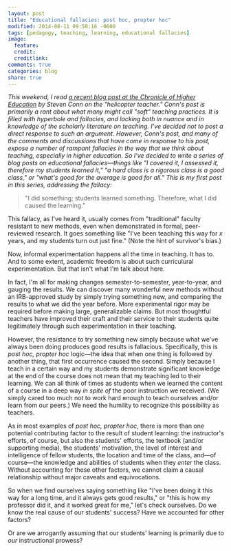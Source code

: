 ```yaml
---
layout: post
title: "Educational fallacies: post hoc, propter hoc"
modified: 2014-08-11 09:50:16 -0600
tags: [pedagogy, teaching, learning, educational fallacies]
image:
  feature: 
  credit: 
  creditlink: 
comments: true
categories: blog
share: true
---
```


*This weekend, I read [a recent blog post at the Chronicle of Higher Education](http://chronicle.com/blogs/conversation/2014/08/05/the-rise-of-the-helicopter-teacher/) by Steven Conn on the "helicopter teacher." Conn's post is primarily a rant about what many might call "soft" teaching practices. It is filled with hyperbole and fallacies, and lacking both in nuance and in knowledge of the scholarly literature on teaching. I've decided not to post a direct response to such an argument. However, Conn's post, and many of the comments and discussions that have come in response to his post, expose a number of rampant fallacies in the way that we think about teaching, especially in higher education. So I've decided to write a series of blog posts on educational fallacies—things like "I covered it, I assessed it, therefore my students learned it," "a hard class is a rigorous class is a good class," or "what's good for the average is good for all." This is my first post in this series, addressing the fallacy:* 

> "I did something; students learned something. Therefore, what I did caused the learning."

This fallacy, as I've heard it, usually comes from "traditional" faculty resistant to new methods, even when demonstrated in formal, peer-reviewed research. It goes something like "I've been teaching this way for *x* years, and my students turn out just fine." (Note the hint of survivor's bias.)

Now, informal experimentation happens all the time in teaching. It has to. And to some extent, academic freedom is about such curriculural experimentation. But that isn't what I'm talk about here. 

In fact, I'm all for making changes semester-to-semester, year-to-year, and gauging the results. We can discover many wonderful new methods without an IRB-approved study by simply trying something new, and comparing the results to what we did the year before. More experimental rigor may be required before making large, generalizable claims. But most thoughtful teachers have improved their craft and their service to their students quite legitimately through such experimentation in their teaching.

However, the resistance to try something new simply because what we've always been doing produces good results is fallacious. Specifically, this is *post hoc, propter hoc* logic—the idea that when one thing is followed by another thing, that first occurrence caused the second. Simply because I teach in a certain way and my students demonstrate significant knowledge at the end of the course does not mean that my teaching led to their learning. We can all think of times as students when we learned the content of a course in a deep way *in spite of* the poor instruction we received. (We simply cared too much not to work hard enough to teach ourselves and/or learn from our peers.) We need the humility to recognize this possibility as teachers.

As in most examples of *post hoc, propter hoc*, there is more than one potential contributing factor to the result of student learning: the instructor's efforts, of course, but also the students' efforts, the textbook (and/or supporting media), the students' motivation, the level of interest and intelligence of fellow students, the location and time of the class, and—of course—the knowledge and abilities of students when they *enter* the class. Without accounting for these other factors, we cannot claim a causal relationship without major caveats and equivocations.

So when we find ourselves saying something like "I've been doing it this way for a long time, and it always gets good results," or "this is how my professor did it, and it worked great for me," let's check ourselves. Do we know the real cause of our students' success? Have we accounted for other factors? 

Or are we arrogantly assuming that our students' learning is primarily due to *our* instructional prowess?